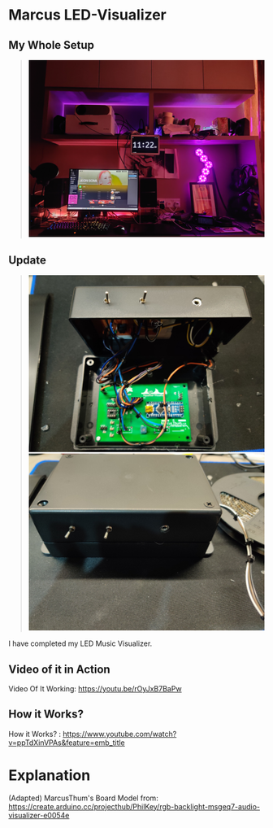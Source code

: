 # Marcus LED-Visualizer

## My Whole Setup

> ![](images/MyLEDSetup.jpg)

## Update

> ![](images/1.jpg)
> ![](images/2.jpg)

I have completed my LED Music Visualizer.

## Video of it in Action

Video Of It Working: https://youtu.be/rOyJxB7BaPw


## How it Works?

How it Works? : https://www.youtube.com/watch?v=ppTdXinVPAs&feature=emb_title

# Explanation
(Adapted) MarcusThum's Board Model from: https://create.arduino.cc/projecthub/PhilKey/rgb-backlight-msgeq7-audio-visualizer-e0054e
